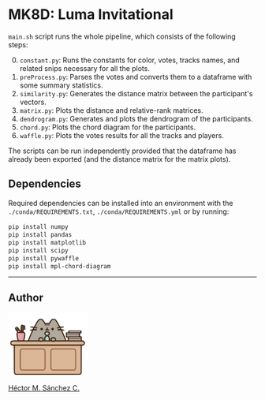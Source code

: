 # MK8D: Luma Invitational

`main.sh` script runs the whole pipeline, which consists of the following steps:

0. `constant.py`: Runs the constants for color, votes, tracks names, and related snips necessary for all the plots.
1. `preProcess.py`: Parses the votes and converts them to a dataframe with some summary statistics.
2. `similarity.py`: Generates the distance matrix between the participant's vectors.
3. `matrix.py`: Plots the distance and relative-rank matrices.
4. `dendrogram.py`: Generates and plots the dendrogram of the participants.
5. `chord.py`: Plots the chord diagram for the participants.
6. `waffle.py`: Plots the votes results for all the tracks and players.

The scripts can be run independently provided that the dataframe has already been exported (and the distance matrix for the matrix plots).


## Dependencies

Required dependencies can be installed into an environment with the `./conda/REQUIREMENTS.txt`, `./conda/REQUIREMENTS.yml` or by running:

```
pip install numpy
pip install pandas
pip install matplotlib
pip install scipy
pip install pywaffle
pip install mpl-chord-diagram
```

<hr>

## Author

<img src="https://raw.githubusercontent.com/Chipdelmal/WaveArt/master/media/pusheen.jpg" height="130px" align="middle"><br>

[Héctor M. Sánchez C.](https://chipdelmal.github.io/)